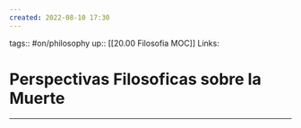 ```yaml
---
created: 2022-08-10 17:30
---
```

tags:: #on/philosophy 
up:: [[20.00 Filosofia MOC]]
Links: 
# Perspectivas Filosoficas sobre la Muerte

___
